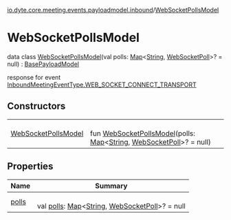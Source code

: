 [io.dyte.core.meeting.events.payloadmodel.inbound](../index.md)/[WebSocketPollsModel](index.md)

# WebSocketPollsModel


data class [WebSocketPollsModel](index.md)(val polls: [Map](https://kotlinlang.org/api/latest/jvm/stdlib/kotlin.collections/-map/index.html)&lt;[String](https://kotlinlang.org/api/latest/jvm/stdlib/kotlin/-string/index.html), [WebSocketPoll](../-web-socket-poll/index.md)&gt;? = null) : [BasePayloadModel](../../com.dyte.mobilecorekmm.meeting.events.payloadmodel/-base-payload-model/index.md)

response for event [InboundMeetingEventType.WEB_SOCKET_CONNECT_TRANSPORT](../../com.dyte.mobilecorekmm.meeting.events/-inbound-meeting-event-type/-w-e-b_-s-o-c-k-e-t_-c-o-n-n-e-c-t_-t-r-a-n-s-p-o-r-t/index.md)

## Constructors

| | |
|---|---|
| [WebSocketPollsModel](-web-socket-polls-model.md) | <br/>fun [WebSocketPollsModel](-web-socket-polls-model.md)(polls: [Map](https://kotlinlang.org/api/latest/jvm/stdlib/kotlin.collections/-map/index.html)&lt;[String](https://kotlinlang.org/api/latest/jvm/stdlib/kotlin/-string/index.html), [WebSocketPoll](../-web-socket-poll/index.md)&gt;? = null) |

## Properties

| Name | Summary |
|---|---|
| [polls](polls.md) | <br/>val [polls](polls.md): [Map](https://kotlinlang.org/api/latest/jvm/stdlib/kotlin.collections/-map/index.html)&lt;[String](https://kotlinlang.org/api/latest/jvm/stdlib/kotlin/-string/index.html), [WebSocketPoll](../-web-socket-poll/index.md)&gt;? = null |
